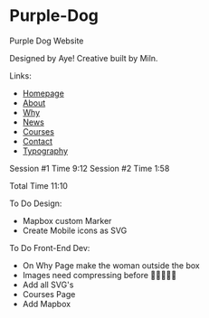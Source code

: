 # Purple-Dog

Purple Dog Website

Designed by Aye! Creative built by Miln. 

Links: 

* [Homepage](https://purpledog.herokuapp.com/index.php)
* [About](https://purpledog.herokuapp.com/about.php) 
* [Why](https://purpledog.herokuapp.com/why.php)
* [News](https://purpledog.herokuapp.com/news.php)
* [Courses](https://purpledog.herokuapp.com/courses.php)
* [Contact](https://purpledog.herokuapp.com/contact.php)
* [Typography](https://purpledog.herokuapp.com/typography.php)

Session #1 Time 9:12
Session #2 Time 1:58

Total Time 11:10

To Do Design: 

* Mapbox custom Marker
* Create Mobile icons as SVG

To Do Front-End Dev: 

* On Why Page make the woman outside the box
* Images need compressing before 🚀🚀🚀🚀🚀
* Add all SVG's
* Courses Page 
* Add Mapbox





